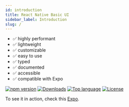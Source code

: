 ```yaml
---
id: introduction
title: React Native Basic UI
sidebar_label: Introduction
slug: /
---
```


-   ✅ highly performant
-   ✅ lightweight
-   ✅ customizable
-   ✅ easy to use
-   ✅ typed
-   ✅ documented
-   ✅ accessible
-   ✅ compatible with Expo

[![npm version](https://img.shields.io/npm/v/react-native-basic-ui.svg?style=flat-square)](https://www.npmjs.com/package/react-native-basic-ui)
[![Downloads](https://img.shields.io/npm/dm/react-native-basic-ui.svg?style=flat-square)](https://img.shields.io/npm/dm/react-native-basic-ui.svg)
[![Top language](https://img.shields.io/github/languages/top/janziemba/react-native-basic-ui?style=flat-square)](https://github.com/janziemba/react-native-basic-ui)
[![License](https://img.shields.io/badge/license-MIT-blue.svg?style=flat-square)](https://raw.githubusercontent.com/janziemba/react-native-basic-ui/master/LICENSE.md)

To see it in action, check this [Expo](https://snack.expo.io/@janziemba/react-native-basic-ui).
